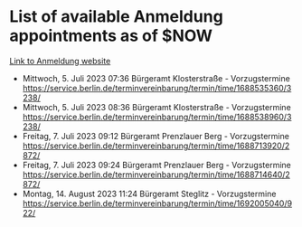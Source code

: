 # List of available Anmeldung appointments as of $NOW
[Link to Anmeldung website](https://service.berlin.de/terminvereinbarung/termin/tag.php?termin=1&anliegen[]=120686&dienstleisterlist=122210,122217,327316,122219,327312,122227,327314,122231,327346,122243,327348,122254,122252,329742,122260,329745,122262,329748,122271,327278,122273,327274,122277,327276,330436,122280,327294,122282,327290,122284,327292,122291,327270,122285,327266,122286,327264,122296,327268,150230,329760,122297,327286,122294,327284,122312,329763,122314,329775,122304,327330,122311,327334,122309,327332,317869,122281,327352,122279,329772,122283,122276,327324,122274,327326,122267,329766,122246,327318,122251,327320,122257,327322,122208,327298,122226,327300&herkunft=http%3A%2F%2Fservice.berlin.de%2Fdienstleistung%2F120686%2F)
- Mittwoch, 5. Juli 2023 07:36 Bürgeramt Klosterstraße - Vorzugstermine https://service.berlin.de/terminvereinbarung/termin/time/1688535360/3238/
- Mittwoch, 5. Juli 2023 08:36 Bürgeramt Klosterstraße - Vorzugstermine https://service.berlin.de/terminvereinbarung/termin/time/1688538960/3238/
- Freitag, 7. Juli 2023 09:12 Bürgeramt Prenzlauer Berg - Vorzugstermine https://service.berlin.de/terminvereinbarung/termin/time/1688713920/2872/
- Freitag, 7. Juli 2023 09:24 Bürgeramt Prenzlauer Berg - Vorzugstermine https://service.berlin.de/terminvereinbarung/termin/time/1688714640/2872/
- Montag, 14. August 2023 11:24 Bürgeramt Steglitz - Vorzugstermine https://service.berlin.de/terminvereinbarung/termin/time/1692005040/922/
